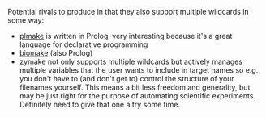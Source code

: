 Potential rivals to produce in that they also support multiple wildcards in
some way:

* [plmake](http://www.swi-prolog.org/pack/list?p=plmake) is written in Prolog,
  very interesting because it's a great language for declarative programming
* [biomake](https://github.com/evoldoers/biomake) (also Prolog)
* [zymake](http://www-personal.umich.edu/~ebreck/code/zymake/) not only
  supports multiple wildcards but actively manages multiple variables that the
  user wants to include in target names so e.g. you don't have to (and don't
  get to) control the structure of your filenames yourself. This means a bit
  less freedom and generality, but may be just right for the purpose of
  automating scientific experiments. Definitely need to give that one a try
  some time.
